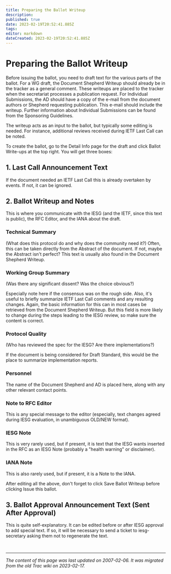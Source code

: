 ```yaml
---
title: Preparing the Ballot Writeup
description: 
published: true
date: 2023-02-19T20:52:41.885Z
tags: 
editor: markdown
dateCreated: 2023-02-19T20:52:41.885Z
---
```


# Preparing the Ballot Writeup

Before issuing the ballot, you need to draft text for the various parts of the ballot. For a WG draft, the ​Document Shepherd Writeup should already be in the tracker as a general comment. These writeups are placed to the tracker when the secretariat processes a publication request. For Individual Submissions, the AD should have a copy of the e-mail from the document authors or Shepherd requesting publication. This e-mail should include the writeup. Further information about Individual Submissions can be found from the ​Sponsoring Guidelines.

The writeup acts as an input to the ballot, but typically some editing is needed. For instance, additional reviews received during IETF Last Call can be noted.

To create the ballot, go to the Detail Info page for the draft and click Ballot Write-ups at the top right. You will get three boxes:

## 1. Last Call Announcement Text

If the document needed an IETF Last Call this is already overtaken by events. If not, it can be ignored.
## 2. Ballot Writeup and Notes

This is where you communicate with the IESG (and the IETF, since this text is public), the RFC Editor, and the IANA about the draft.
### Technical Summary

(What does this protocol do and why does the community need it?) Often, this can be taken directly from the Abstract of the document. If not, maybe the Abstract isn't perfect? This text is usually also found in the Document Shepherd Writeup.
### Working Group Summary

(Was there any significant dissent? Was the choice obvious?)

Especially note here if the consensus was on the rough side. Also, it's useful to briefly summarize IETF Last Call comments and any resulting changes. Again, the basic information for this can in most cases be retrieved from the Document Shepherd Writeup. But this field is more likely to change during the steps leading to the IESG review, so make sure the content is correct.

### Protocol Quality

(Who has reviewed the spec for the IESG? Are there implementations?)

If the document is being considered for Draft Standard, this would be the place to summarize implementation reports.

### Personnel

The name of the Document Shepherd and AD is placed here, along with any other relevant contact points.

### Note to RFC Editor

This is any special message to the editor (especially, text changes agreed during IESG evaluation, in unambiguous OLD/NEW format).

### IESG Note

This is very rarely used, but if present, it is text that the IESG wants inserted in the RFC as an IESG Note (probably a "health warning" or disclaimer).

### IANA Note

This is also rarely used, but if present, it is a Note to the IANA.

After editing all the above, don't forget to click Save Ballot Writeup before clicking Issue this ballot.

## 3. Ballot Approval Announcement Text (Sent After Approval)

This is quite self-explanatory. It can be edited before or after IESG approval to add special text. If so, it will be necessary to send a ticket to iesg-secretary asking them not to regenerate the text.

&nbsp;
&nbsp;
&nbsp;

---

*The content of this page was last updated on 2007-02-06. It was migrated from the old Trac wiki on 2023-02-17.*